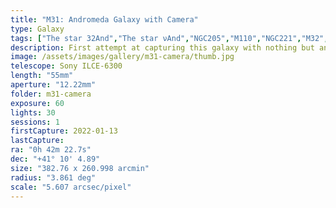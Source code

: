 ```yaml
---
title: "M31: Andromeda Galaxy with Camera"
type: Galaxy
tags: ["The star 32And","The star νAnd","NGC205","M110","NGC221","M32","NGC224","M31","Andromeda Galaxy"]
description: First attempt at capturing this galaxy with nothing but an ordinary camera and zoom lens.
image: /assets/images/gallery/m31-camera/thumb.jpg
telescope: Sony ILCE-6300
length: "55mm"
aperture: "12.22mm"
folder: m31-camera
exposure: 60
lights: 30 
sessions: 1
firstCapture: 2022-01-13 
lastCapture:
ra: "0h 42m 22.7s"
dec: "+41° 10' 4.89"
size: "382.76 x 260.998 arcmin"
radius: "3.861 deg"
scale: "5.607 arcsec/pixel"
---
```

